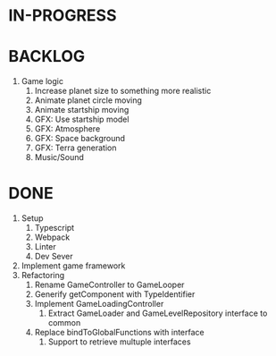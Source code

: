 # IN-PROGRESS

# BACKLOG

1. Game logic 
   1. Increase planet size to something more realistic
   1. Animate planet circle moving
   1. Animate startship moving
   1. GFX: Use startship model
   1. GFX: Atmosphere
   1. GFX: Space background
   1. GFX: Terra generation
   1. Music/Sound 

# DONE

1. Setup 
   1. Typescript
   2. Webpack
   3. Linter
   4. Dev Sever
1. Implement game framework
1. Refactoring
   1. Rename GameController to GameLooper
   1. Generify getComponent with TypeIdentifier
   1. Implement GameLoadingController
      1. Extract GameLoader and GameLevelRepository interface to common
   1. Replace bindToGlobalFunctions with interface
      1. Support to retrieve multuple interfaces